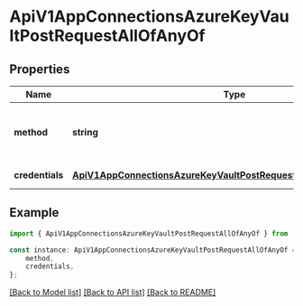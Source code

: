 # ApiV1AppConnectionsAzureKeyVaultPostRequestAllOfAnyOf


## Properties

Name | Type | Description | Notes
------------ | ------------- | ------------- | -------------
**method** | **string** | The method used to authenticate with Azure Key Vault. | [default to undefined]
**credentials** | [**ApiV1AppConnectionsAzureKeyVaultPostRequestAllOfAnyOfCredentials**](ApiV1AppConnectionsAzureKeyVaultPostRequestAllOfAnyOfCredentials.md) |  | [default to undefined]

## Example

```typescript
import { ApiV1AppConnectionsAzureKeyVaultPostRequestAllOfAnyOf } from './api';

const instance: ApiV1AppConnectionsAzureKeyVaultPostRequestAllOfAnyOf = {
    method,
    credentials,
};
```

[[Back to Model list]](../README.md#documentation-for-models) [[Back to API list]](../README.md#documentation-for-api-endpoints) [[Back to README]](../README.md)
